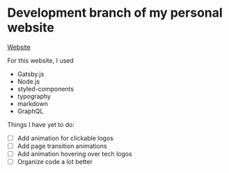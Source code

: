 # Development branch of my personal website

[Website](https://www.huiminwu.github.io)

For this website, I used
 - Gatsby.js
 - Node.js
 - styled-components
 - typography
 - markdown
 - GraphQL

Things I have yet to do:
  - [ ] Add animation for clickable logos
  - [ ] Add page transition animations
  - [ ] Add animation hovering over tech logos
  - [ ] Organize code a lot better
